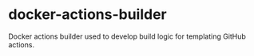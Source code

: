 # docker-actions-builder

Docker actions builder used to develop build logic for templating GitHub actions.

